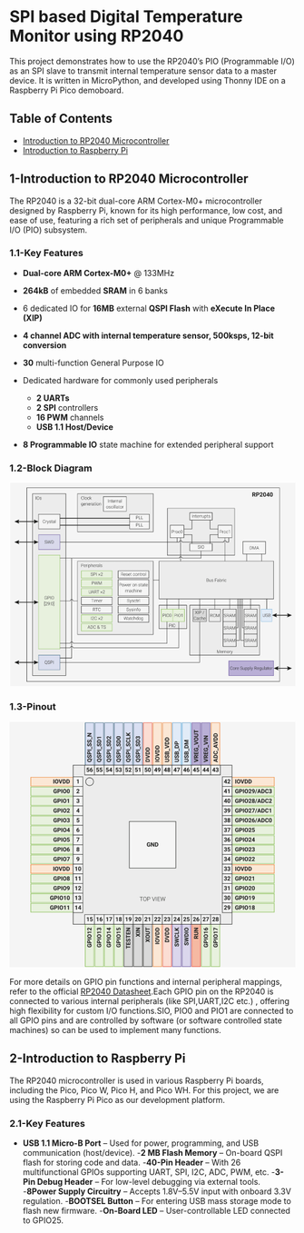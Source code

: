 # SPI based Digital Temperature Monitor using RP2040
This project demonstrates how to use the RP2040’s PIO (Programmable I/O) as an SPI slave to transmit internal temperature sensor data to a master device. It is written in MicroPython, and developed using Thonny IDE on a Raspberry Pi Pico demoboard.
<h2>Table of Contents</h2>
<ul>
  <li><a href="#rp2040">Introduction to RP2040 Microcontroller</a></li>
  <li><a href="#raspberrypi">Introduction to Raspberry Pi</a></li>
</ul>
<h2>1-Introduction to RP2040 Microcontroller</h2>
The RP2040 is a 32-bit dual-core ARM Cortex-M0+ microcontroller designed by Raspberry Pi, known for its high performance, low cost, and ease of use, featuring a rich set of peripherals and unique Programmable I/O (PIO) subsystem. 
<h3>1.1-Key Features</h3>

- **Dual-core ARM Cortex-M0+** @ 133MHz
- **264kB** of embedded **SRAM** in 6 banks
- 6 dedicated IO for **16MB** external **QSPI Flash** with **eXecute In Place (XIP)**
- **4 channel ADC with internal temperature sensor, 500ksps, 12-bit conversion**
- **30** multi-function General Purpose IO
- Dedicated hardware for commonly used peripherals
   - **2 UARTs**
   - **2 SPI** controllers
   - **16 PWM** channels
   - **USB 1.1 Host/Device**
     
- **8 Programmable IO** state machine for extended peripheral support
<h3>1.2-Block Diagram</h3>

![RP2040 Block Diagram](diagrams/rp2040_block_dia.png)
<h3>1.3-Pinout</h3>

![RP2040 Pinout](diagrams/rp2040_pinout.png)

For more details on GPIO pin functions and internal peripheral mappings, refer to the official [RP2040 Datasheet](https://datasheets.raspberrypi.com/rp2040/rp2040-datasheet.pdf).Each GPIO pin on the RP2040 is connected to various internal peripherals (like SPI,UART,I2C etc.) , offering high flexibility for custom I/O functions.SIO, PIO0 and PIO1 are connected to all GPIO pins and are controlled by software (or software controlled state machines) so can be used to implement
many functions.

<h2>2-Introduction to Raspberry Pi</h2>

The RP2040 microcontroller is used in various Raspberry Pi boards, including the Pico, Pico W, Pico H, and Pico WH. For this project, we are using the Raspberry Pi Pico as our development platform.
<h3>2.1-Key Features</h3>

- **USB 1.1 Micro-B Port** – Used for power, programming, and USB communication (host/device).
-**2 MB Flash Memory** – On-board QSPI flash for storing code and data.
-**40-Pin Header** – With 26 multifunctional GPIOs supporting UART, SPI, I2C, ADC, PWM, etc.
-**3-Pin Debug Header** – For low-level debugging via external tools.
-**8Power Supply Circuitry** – Accepts 1.8V–5.5V input with onboard 3.3V regulation.
-**BOOTSEL Button** – For entering USB mass storage mode to flash new firmware.
-**On-Board LED** – User-controllable LED connected to GPIO25.
























